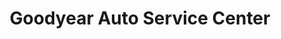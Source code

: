 ---
title: "Goodyear Auto Service Center"
url: /sugar-hill/goodyear-auto-service-center/
shop: car repair
---